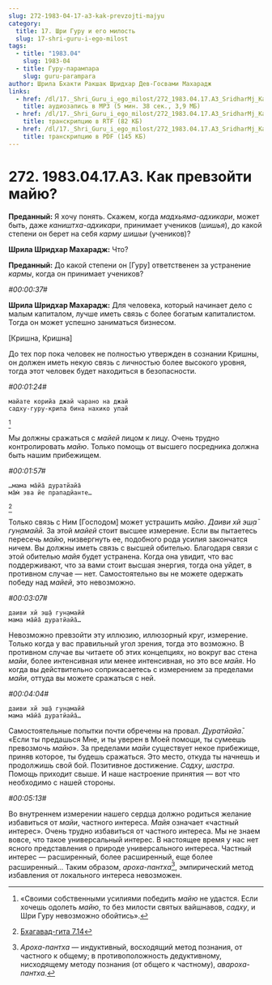 ```yaml
---
slug: 272-1983-04-17-a3-kak-prevzojti-majyu
category:
  title: 17. Шри Гуру и его милость
  slug: 17-shri-guru-i-ego-milost
tags:
  - title: "1983.04"
    slug: 1983-04
  - title: Гуру-парампара
    slug: guru-parampara
author: Шрила Бхакти Ракшак Шридхар Дев-Госвами Махарадж
links:
  - href: /dl/17._Shri_Guru_i_ego_milost/272_1983.04.17.A3_SridharMj_Kak_prevzoyti_mayu.mp3
    title: аудиозапись в MP3 (5 мин. 38 сек., 3,9 МБ)
  - href: /dl/17._Shri_Guru_i_ego_milost/272_1983.04.17.A3_SridharMj_Kak_prevzoyti_mayu.rtf
    title: транскрипцию в RTF (82 КБ)
  - href: /dl/17._Shri_Guru_i_ego_milost/272_1983.04.17.A3_SridharMj_Kak_prevzoyti_mayu.pdf
    title: транскрипцию в PDF (145 КБ)
---
```


# 272. 1983.04.17.A3. Как превзойти майю?

**Преданный:** Я хочу понять. Скажем, когда *мадхьяма-адхикари*, может быть, даже *каништха-адхикари*, принимает учеников (*шишья*), до какой степени он берет на себя *карму* *шишьи* (учеников)?

**Шрила Шридхар Махарадж:** Что?

**Преданный:** До какой степени он [Гуру] ответственен за устранение *кармы*, когда он принимает учеников?

*#00:00:37#*

**Шрила Шридхар Махарадж:** Для человека, который начинает дело с малым капиталом, лучше иметь связь с более богатым капиталистом. Тогда он может успешно заниматься бизнесом.

[Кришна, Кришна]

До тех пор пока человек не полностью утвержден в сознании Кришны, он должен иметь некую связь с личностью более высокого уровня, тогда этот человек будет находиться в безопасности.

*#00:01:24#*

    майате корийа джай чарано на джай
    садху-гуру-крипа бина нахико упай
[^_ftn1]

Мы должны сражаться с *майей* лицом к лицу. Очень трудно контролировать *майю*. Только помощь от высшего посредника должна быть нашим прибежищем.

*#00:01:57#*

    …мама ма̄йа̄ дуратйайа̄
    ма̄м̇ эва йе прападйанте…
[^_ftn2]

Только связь с Ним [Господом] может устрашить *майю*. *Даиви хй эш̣а̄ гун̣амайӣ.* За этой *майей* стоит высшее измерение. Если вы пытаетесь пересечь *майю*, низвергнуть ее, подобного рода усилия закончатся ничем. Вы должны иметь связь с высшей обителью. Благодаря связи с этой обителью *майя* будет устранена. Когда она увидит, что вас поддерживают, что за вами стоит высшая энергия, тогда она уйдет, в противном случае — нет. Самостоятельно вы не можете одержать победу над *майей*, это невозможно.

*#00:03:07#*

    даиви хй эш̣а̄ гун̣амайӣ
    мама ма̄йа̄ дуратйайа̄…

Невозможно превзойти эту иллюзию, иллюзорный круг, измерение. Только когда у вас правильный угол зрения, тогда это возможно. В противном случае вы читаете об этих концепциях, но вокруг вас стена *майи*, более интенсивная или менее интенсивная, но это все *майя*. Но когда вы действительно соприкасаетесь с измерением за пределами *майи*, оттуда вы можете сражаться с ней.

*#00:04:04#*

    даиви хй эш̣а̄ гун̣амайӣ
    мама ма̄йа̄ дуратйайа̄…

Самостоятельные попытки почти обречены на провал. *Дуратйайа̄*. «Если ты предашься Мне, и ты уверен в Моей помощи, ты сумеешь превозмочь *майю*». За пределами *майи* существует некое прибежище, приняв которое, ты будешь сражаться. Это место, откуда ты начнешь и продолжишь свой бой. Позитивное достижение. *Садху*, *шастра*. Помощь приходит свыше. И наше настроение принятия — вот что необходимо с нашей стороны.

*#00:05:13#*

Во внутреннем измерении нашего сердца должно родиться желание избавиться от *майи*, частного интереса. *Майя* означает «частный интерес». Очень трудно избавиться от частного интереса. Мы не знаем вовсе, что такое универсальный интерес. В настоящее время у нас нет ясного представления о природе универсального интереса. Частный интерес — расширенный, более расширенный, еще более расширенный… Таким образом, *ароха-пантха*[^_ftn3], эмпирический метод избавления от локального интереса невозможен.



[^_ftn1]: «Своими собственными усилиями победить *майю* не удастся. Если хочешь одолеть *майю*, то без милости святых вайшнавов, *садху*, и Шри Гуру невозможно обойтись».

[^_ftn2]: [Бхагавад-гита 7.14](../notes/bhagavad-gita/bhagavad-gita-7-14.md)

[^_ftn3]: *Ароха-пантха* — индуктивный, восходящий метод познания, от частного к общему; в противоположность дедуктивному, нисходящему методу познания (от общего к частному), *авароха-пантха*.

